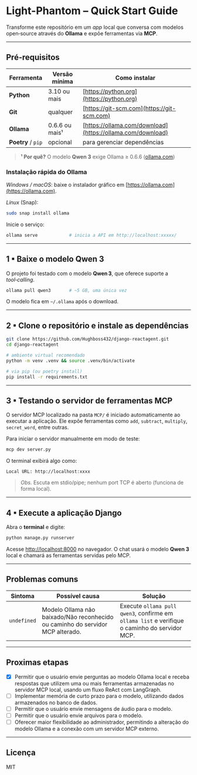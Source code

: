 # Light-Phantom – Quick Start Guide

Transforme este repositório em um *app* local que conversa com modelos open‑source através do **Ollama** e expõe ferramentas via **MCP**.

---

## Pré‑requisitos

| Ferramenta         | Versão mínima  | Como instalar                                              |
| ------------------ | -------------- | ---------------------------------------------------------- |
| **Python**         | 3.10 ou mais   | [https://python.org](https://python.org)                   |
| **Git**            | qualquer       | [https://git-scm.com](https://git-scm.com)                 |
| **Ollama**         | 0.6.6 ou mais¹ | [https://ollama.com/download](https://ollama.com/download) |
| **Poetry** / `pip` | opcional       | para gerenciar dependências                                |

> **¹ Por quê?** O modelo **Qwen 3** exige Ollama ≥ 0.6.6 ([ollama.com](https://ollama.com/library/qwen3?utm_source=chatgpt.com))

### Instalação rápida do Ollama

*Windows / macOS*: baixe o instalador gráfico em [https://ollama.com](https://ollama.com).

*Linux* (Snap):

```bash
sudo snap install ollama
```

Inicie o serviço:

```bash
ollama serve            # inicia a API em http://localhost:xxxxx/
```

---

## 1 ▪ Baixe o modelo **Qwen 3**

O projeto foi testado com o modelo **Qwen 3**, que oferece suporte a *tool‑calling*.

```bash
ollama pull qwen3       # ~5 GB, uma única vez
```

O modelo fica em `~/.ollama` após o download.

---

## 2 ▪ Clone o repositório e instale as dependências

```bash
git clone https://github.com/Hughboss432/django-reactagent.git
cd django-reactagent

# ambiente virtual recomendado
python -m venv .venv && source .venv/bin/activate

# via pip (ou poetry install)
pip install -r requirements.txt
```

---

## 3 ▪ Testando o servidor de ferramentas **MCP**

O servidor MCP localizado na pasta `MCP/` é iniciado automaticamente ao executar a aplicação. Ele expõe ferramentas como `add`, `subtract`, `multiply`, `secret_word`, entre outras.

Para iniciar o servidor manualmente em modo de teste:

```bash
mcp dev server.py
```

O terminal exibirá algo como:

```
Local URL: http://localhost:xxxx
```

> *Obs.* Escuta em stdio/pipe; nenhum port TCP é aberto (funciona de forma local).

---

## 4 ▪ Execute a aplicação Django

Abra o **terminal** e digite:

```bash
python manage.py runserver
```

Acesse [http://localhost:8000](http://localhost:xxxx) no navegador. O chat usará o modelo **Qwen 3** local e chamará as ferramentas servidas pelo MCP.

---

## Problemas comuns

| Sintoma                              | Possível causa                           | Solução                                                                        |
| ------------------------------------ | ---------------------------------------- | ------------------------------------------------------------------------------ |
| `undefined`                          | Modelo Ollama não baixado/Não reconhecido ou caminho do servidor MCP alterado. | Execute `ollama pull qwen3`, confirme em `ollama list` e verifique o caminho do servidor MCP. |

---

## Proximas etapas

- [x] Permitir que o usuário envie perguntas ao modelo Ollama local e receba respostas que utilizem uma ou mais ferramentas armazenadas no servidor MCP local, usando um fluxo ReAct com LangGraph.
- [ ] Implementar memória de curto prazo para o modelo, utilizando dados armazenados no banco de dados.
- [ ] Permitir que o usuário envie mensagens de áudio para o modelo.
- [ ] Permitir que o usuário envie arquivos para o modelo.
- [ ] Oferecer maior flexibilidade ao administrador, permitindo a alteração do modelo Ollama e a conexão com um servidor MCP externo.

---

## Licença

MIT
